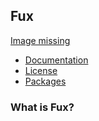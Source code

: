 ## Fux

[Image missing](./logo.png)

- [Documentation](./docs/current.md)
- [License](./LICENSE.md)
- [Packages](./src/packages)

### What is Fux?
